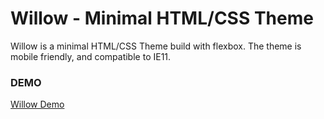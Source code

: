 # Willow - Minimal HTML/CSS Theme

Willow is a minimal HTML/CSS Theme build with flexbox. The theme is mobile friendly, and compatible to IE11. 

### DEMO

[Willow Demo]() 